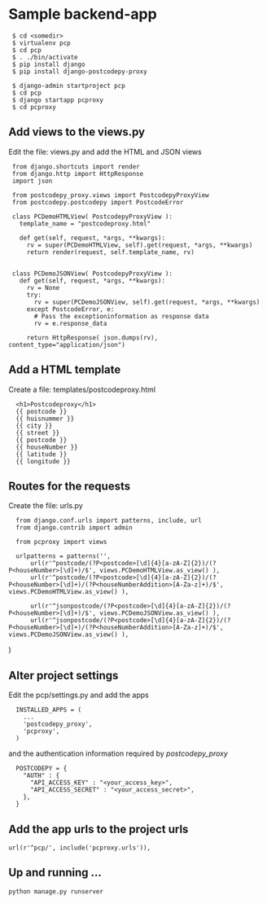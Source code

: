 Sample backend-app
=====================

     $ cd <somedir>
     $ virtualenv pcp
     $ cd pcp
     $ . ./bin/activate
     $ pip install django
     $ pip install django-postcodepy-proxy

     $ django-admin startproject pcp
     $ cd pcp
     $ django startapp pcproxy
     $ cd pcproxy

Add views to the views.py
--------------------------

Edit the file: views.py and add the HTML and JSON views

     from django.shortcuts import render
     from django.http import HttpResponse
     import json

     from postcodepy_proxy.views import PostcodepyProxyView
     from postcodepy.postcodepy import PostcodeError

     class PCDemoHTMLView( PostcodepyProxyView ):
       template_name = "postcodeproxy.html"

       def get(self, request, *args, **kwargs):
         rv = super(PCDemoHTMLView, self).get(request, *args, **kwargs)
         return render(request, self.template_name, rv)


     class PCDemoJSONView( PostcodepyProxyView ):
       def get(self, request, *args, **kwargs):
         rv = None
         try:
           rv = super(PCDemoJSONView, self).get(request, *args, **kwargs)
         except PostcodeError, e:
           # Pass the exceptioninformation as response data
           rv = e.response_data

         return HttpResponse( json.dumps(rv), content_type="application/json")


Add a HTML template
----------------------

Create a file: templates/postcodeproxy.html

      <h1>Postcodeproxy</h1>
      {{ postcode }}
      {{ huisnummer }}
      {{ city }}
      {{ street }}
      {{ postcode }}
      {{ houseNumber }}
      {{ latitude }}
      {{ longitude }}

Routes for the requests
-----------------------

Create the file: urls.py

      from django.conf.urls import patterns, include, url
      from django.contrib import admin

      from pcproxy import views

      urlpatterns = patterns('',
          url(r'^postcode/(?P<postcode>[\d]{4}[a-zA-Z]{2})/(?P<houseNumber>[\d]+)/$', views.PCDemoHTMLView.as_view() ),
          url(r'^postcode/(?P<postcode>[\d]{4}[a-zA-Z]{2})/(?P<houseNumber>[\d]+)/(?P<houseNumberAddition>[A-Za-z]+)/$', views.PCDemoHTMLView.as_view() ),
      
          url(r'^jsonpostcode/(?P<postcode>[\d]{4}[a-zA-Z]{2})/(?P<houseNumber>[\d]+)/$', views.PCDemoJSONView.as_view() ),
          url(r'^jsonpostcode/(?P<postcode>[\d]{4}[a-zA-Z]{2})/(?P<houseNumber>[\d]+)/(?P<houseNumberAddition>[A-Za-z]+)/$', views.PCDemoJSONView.as_view() ),
)


Alter project settings
-------------------------

Edit the pcp/settings.py and add the apps

      INSTALLED_APPS = (
        ...
        'postcodepy_proxy',
        'pcproxy',
      )

and the authentication information required by *postcodepy_proxy*

      POSTCODEPY = {
        "AUTH" : {
          "API_ACCESS_KEY" : "<your_access_key>",
          "API_ACCESS_SECRET" : "<your_access_secret>",
        },
      }

Add the app urls to the project urls
------------------------------------

    url(r'^pcp/', include('pcproxy.urls')),

Up and running ...
-------------------

    python manage.py runserver
